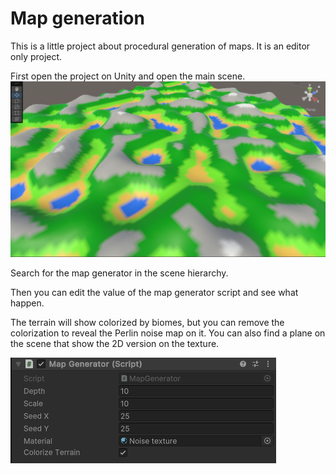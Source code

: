 # Map generation

This is a little project about procedural generation of maps.
It is an editor only project. 


First open the project on Unity and open the main scene.
![png](Screenshots/mainScene.png)

Search for the map generator in the scene hierarchy.

Then you can edit the value of the map generator script and see what happen.

The terrain will show colorized by biomes, but you can remove the colorization to reveal the Perlin noise map on it. You can also find a plane on the scene that show the 2D version on the texture.

![png](Screenshots/MapGenerator.png)